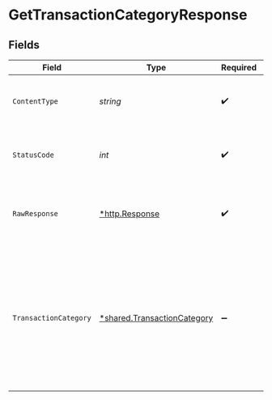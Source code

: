 # GetTransactionCategoryResponse


## Fields

| Field                                                                                                                                                                                        | Type                                                                                                                                                                                         | Required                                                                                                                                                                                     | Description                                                                                                                                                                                  | Example                                                                                                                                                                                      |
| -------------------------------------------------------------------------------------------------------------------------------------------------------------------------------------------- | -------------------------------------------------------------------------------------------------------------------------------------------------------------------------------------------- | -------------------------------------------------------------------------------------------------------------------------------------------------------------------------------------------- | -------------------------------------------------------------------------------------------------------------------------------------------------------------------------------------------- | -------------------------------------------------------------------------------------------------------------------------------------------------------------------------------------------- |
| `ContentType`                                                                                                                                                                                | *string*                                                                                                                                                                                     | :heavy_check_mark:                                                                                                                                                                           | HTTP response content type for this operation                                                                                                                                                |                                                                                                                                                                                              |
| `StatusCode`                                                                                                                                                                                 | *int*                                                                                                                                                                                        | :heavy_check_mark:                                                                                                                                                                           | HTTP response status code for this operation                                                                                                                                                 |                                                                                                                                                                                              |
| `RawResponse`                                                                                                                                                                                | [*http.Response](https://pkg.go.dev/net/http#Response)                                                                                                                                       | :heavy_check_mark:                                                                                                                                                                           | Raw HTTP response; suitable for custom response parsing                                                                                                                                      |                                                                                                                                                                                              |
| `TransactionCategory`                                                                                                                                                                        | [*shared.TransactionCategory](../../../pkg/models/shared/transactioncategory.md)                                                                                                             | :heavy_minus_sign:                                                                                                                                                                           | Success                                                                                                                                                                                      | {<br/>"id": "auto-and-transport",<br/>"name": "Auto \u0026 Transport",<br/>"hasChildren": true,<br/>"status": "Active",<br/>"modifiedDate": "2022-05-23T16:32:50",<br/>"sourceModifiedDate": "2021-04-24T07:59:10"<br/>} |